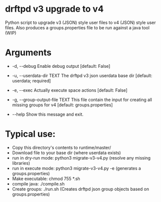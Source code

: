 # drftpd v3 upgrade to v4
Python script to upgrade v3 (JSON) style user files to v4 (JSON) style user files.
Also produces a groups.properties file to be run against a java tool (WIP)

# Arguments
*  -d, --debug                   Enable debug output  [default: False]
*  -u, --userdata-dir TEXT       The drftpd v3 json userdata base dir
                                [default: userdata; required]

*  -e, --exec                    Actually execute space actions  [default:
                                False]

*  -g, --group-output-file TEXT  This file contain the input for creating all
                                missing groups for v4  [default:
                                groups.properties]

*  --help                        Show this message and exit.

# Typical use:
* Copy this directory's contents to runtime/master/
* Download file to your base dir (where userdata exists)
* run in dry-run mode: python3 migrate-v3-v4.py (resolve any missing libraries)
* run in execute mode: python3 migrate-v3-v4.py -e (generates a groups.properties)
* Make executable: chmod 755 *.sh
* compile java: ./compile.sh
* Create groups: ./run.sh (Creates drftpd json group objects based on groups.properties)
